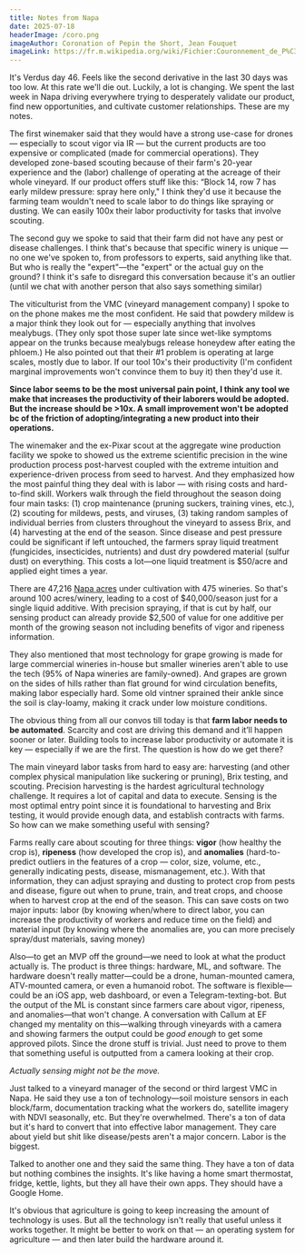 ```yaml
---
title: Notes from Napa
date: 2025-07-18
headerImage: /coro.png
imageAuthor: Coronation of Pepin the Short, Jean Fouquet
imageLink: https://fr.m.wikipedia.org/wiki/Fichier:Couronnement_de_P%C3%A9pin_le_Bref.jpg
---
```

It's Verdus day 46. Feels like the second derivative in the last 30 days was too low. At this rate we'll die out. Luckily, a lot is changing. We spent the last week in Napa driving everywhere trying to desperately validate our product, find new opportunities, and cultivate customer relationships. These are my notes.

The first winemaker said that they would have a strong use-case for drones — especially to scout vigor via IR — but the current products are too expensive or complicated (made for commercial operations). They developed zone-based scouting because of their farm's 20-year experience and the (labor) challenge of operating at the acreage of their whole vineyard. If our product offers stuff like this: “Block 14, row 7 has early mildew pressure: spray here only," I think they'd use it because the farming team wouldn't need to scale labor to do things like spraying or dusting. We can easily 100x their labor productivity for tasks that involve scouting. 

The second guy we spoke to said that their farm did not have any pest or disease challenges. I think that's because that specific winery is unique — no one we've spoken to, from professors to experts, said anything like that. But who is really the "expert"—the "expert" or the actual guy on the ground? I think it's safe to disregard this conversation because it's an outlier (until we chat with another person that also says something similar) 

The viticulturist from the VMC (vineyard management company) I spoke to on the phone makes me the most confident. He said that powdery mildew is a major think they look out for — especially anything that involves mealybugs. (They only spot those super late since wet-like symptoms appear on the trunks because mealybugs release honeydew after eating the phloem.) He also pointed out that their #1 problem is operating at large scales, mostly due to labor. If our tool 10x's their productivity (I'm confident marginal improvements won't convince them to buy it) then they'd use it.

**Since labor seems to be the most universal pain point, I think any tool we make that increases the productivity of their laborers would be adopted. But the increase should be >10x. A small improvement won't be adopted bc of the friction of adopting/integrating a new product into their operations.**

The winemaker and the ex-Pixar scout at the aggregate wine production facility we spoke to showed us the extreme scientific precision in the wine production process post-harvest coupled with the extreme intuition and experience-driven process from seed to harvest. And they emphasized how the most painful thing they deal with is labor — with rising costs and hard-to-find skill. Workers walk through the field throughout the season doing four main tasks: (1) crop maintenance (pruning suckers, training vines, etc.), (2) scouting for mildews, pests, and viruses, (3) taking random samples of individual berries from clusters throughout the vineyard to assess Brix, and (4) harvesting at the end of the season. Since disease and pest pressure could be significant if left untouched, the farmers spray liquid treatment (fungicides, insecticides, nutrients) and dust dry powdered material (sulfur dust) on everything. This costs a lot—one liquid treatment is $50/acre and applied eight times a year. 

There are 47,216 [Napa acres](https://napavintners.com/press/docs/napa_valley_fast_facts.pdf) under cultivation with 475 wineries. So that's around 100 acres/winery, leading to a cost of $40,000/season just for a single liquid additive. With precision spraying, if that is cut by half, our sensing product can already provide $2,500 of value for one additive per month of the growing season not including benefits of vigor and ripeness information.

They also mentioned that most technology for grape growing is made for large commercial wineries in-house but smaller wineries aren't able to use the tech (95% of Napa wineries are family-owned). And grapes are grown on the sides of hills rather than flat ground for wind circulation benefits, making labor especially hard. Some old vintner sprained their ankle since the soil is clay-loamy, making it crack under low moisture conditions.

The obvious thing from all our convos till today is that **farm labor needs to be automated**. Scarcity and cost are driving this demand and it’ll happen sooner or later. Building tools to increase labor productivity or automate it is key — especially if we are the first. The question is how do we get there? 

The main vineyard labor tasks from hard to easy are: harvesting (and other complex physical manipulation like suckering or pruning), Brix testing, and scouting. Precision harvesting is the hardest agricultural technology challenge. It requires a lot of capital and data to execute. Sensing is the most optimal entry point since it is foundational to harvesting and Brix testing, it would provide enough data, and establish contracts with farms. So how can we make something useful with sensing? 

Farms really care about scouting for three things: **vigor** (how healthy the crop is), **ripeness** (how developed the crop is), and **anomalies** (hard-to-predict outliers in the features of a crop — color, size, volume, etc., generally indicating pests, disease, mismanagement, etc.). With that information, they can adjust spraying and dusting to protect crop from pests and disease, figure out when to prune, train, and treat crops, and choose when to harvest crop at the end of the season. This can save costs on two major inputs: labor (by knowing when/where to direct labor, you can increase the productivity of workers and reduce time on the field) and material input (by knowing where the anomalies are, you can more precisely spray/dust materials, saving money)

Also—to get an MVP off the ground—we need to look at what the product actually is. The product is three things: hardware, ML, and software. The hardware doesn't really matter—could be a drone, human-mounted camera, ATV-mounted camera, or even a humanoid robot. The software is flexible—could be an iOS app, web dashboard, or even a Telegram-texting-bot. But the output of the ML is constant since farmers care about vigor, ripeness, and anomalies—that won't change. A conversation with Callum at EF changed my mentality on this—walking through vineyards with a camera and showing farmers the output could be *good enough* to get some approved pilots. Since the drone stuff is trivial. Just need to prove to them that something useful is outputted from a camera looking at their crop.

*Actually sensing might not be the move.*

Just talked to a vineyard manager of the second or third largest VMC in Napa. He said they use a ton of technology—soil moisture sensors in each block/farm, documentation tracking what the workers do, satellite imagery with NDVI seasonally, etc. But they're overwhelmed. There's a ton of data but it's hard to convert that into effective labor management. They care about yield but shit like disease/pests aren't a major concern. Labor is the biggest.

Talked to another one and they said the same thing. They have a ton of data but nothing combines the insights. It's like having a home smart thermostat, fridge, kettle, lights, but they all have their own apps. They should have a Google Home. 

It's obvious that agriculture is going to keep increasing the amount of technology is uses. But all the technology isn't really that useful unless it works together. It might be better to work on that — an operating system for agriculture — and then later build the hardware around it.